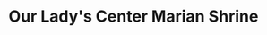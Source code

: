 ---
title: "Our Lady's Center Marian Shrine"
url: /ellicott-city/our-ladys-center-marian-shrine/
shop: books
---